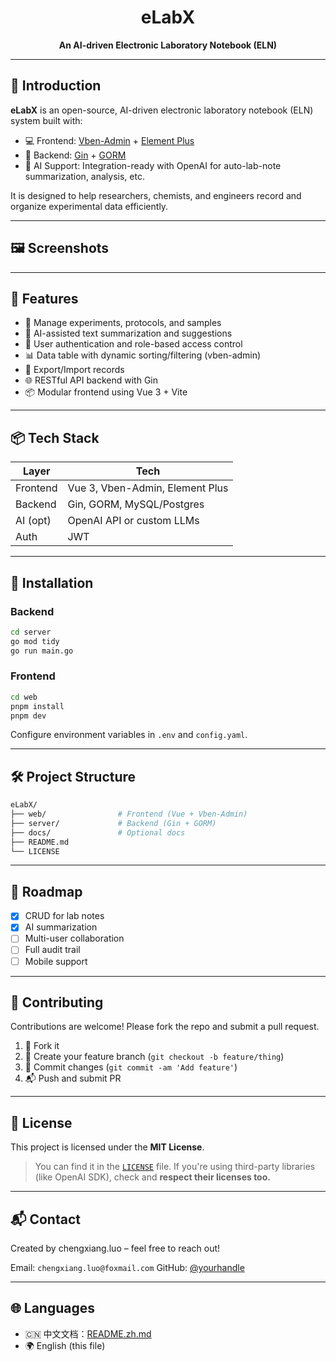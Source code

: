 <h1 align="center">eLabX</h1>
<p align="center"><strong>An AI-driven Electronic Laboratory Notebook (ELN)</strong></p>

---

## 🌟 Introduction

**eLabX** is an open-source, AI-driven electronic laboratory notebook (ELN) system built with:

- 💻 Frontend: [Vben-Admin](https://github.com/vbenjs/vue-vben-admin) + [Element Plus](https://element-plus.org/)
- 🔧 Backend: [Gin](https://gin-gonic.com/) + [GORM](https://gorm.io/)
- 🧠 AI Support: Integration-ready with OpenAI for auto-lab-note summarization, analysis, etc.

It is designed to help researchers, chemists, and engineers record and organize experimental data efficiently.

---

## 🖼️ Screenshots

[//]: # (> *&#40;Optional: Add screenshots or GIFs showing login, notebook view, AI suggestions, etc.&#41;*)

---

## 🚀 Features

- 📁 Manage experiments, protocols, and samples
- 🧠 AI-assisted text summarization and suggestions
- 🔐 User authentication and role-based access control
- 📊 Data table with dynamic sorting/filtering (vben-admin)
- 📂 Export/Import records
- 🌐 RESTful API backend with Gin
- 📦 Modular frontend using Vue 3 + Vite

---

## 📦 Tech Stack

| Layer     | Tech                            |
|-----------|---------------------------------|
| Frontend  | Vue 3, Vben-Admin, Element Plus |
| Backend   | Gin, GORM, MySQL/Postgres       |
| AI (opt)  | OpenAI API or custom LLMs       |
| Auth      | JWT                             |

---

## 📄 Installation

### Backend

```bash
cd server
go mod tidy
go run main.go
````

### Frontend

```bash
cd web
pnpm install
pnpm dev
```

Configure environment variables in `.env` and `config.yaml`.

---

## 🛠️ Project Structure

```bash
eLabX/
├── web/                # Frontend (Vue + Vben-Admin)
├── server/             # Backend (Gin + GORM)
├── docs/               # Optional docs
├── README.md
└── LICENSE
```

---

## 📌 Roadmap

* [x] CRUD for lab notes
* [x] AI summarization
* [ ] Multi-user collaboration
* [ ] Full audit trail
* [ ] Mobile support

---

## 🤝 Contributing

Contributions are welcome! Please fork the repo and submit a pull request.

1. 🍴 Fork it
2. 🧩 Create your feature branch (`git checkout -b feature/thing`)
3. 🧪 Commit changes (`git commit -am 'Add feature'`)
4. 📬 Push and submit PR

---

## 📜 License

This project is licensed under the **MIT License**.

> You can find it in the [`LICENSE`](./LICENSE) file.
> If you're using third-party libraries (like OpenAI SDK), check and **respect their licenses too.**

---

## 📬 Contact

Created by chengxiang.luo – feel free to reach out!

Email: `chengxiang.luo@foxmail.com`
GitHub: [@yourhandle](https://github.com/yourhandle)

---

## 🌐 Languages

* 🇨🇳 中文文档：[README.zh.md](README.zh.md)
* 🌍 English (this file)
